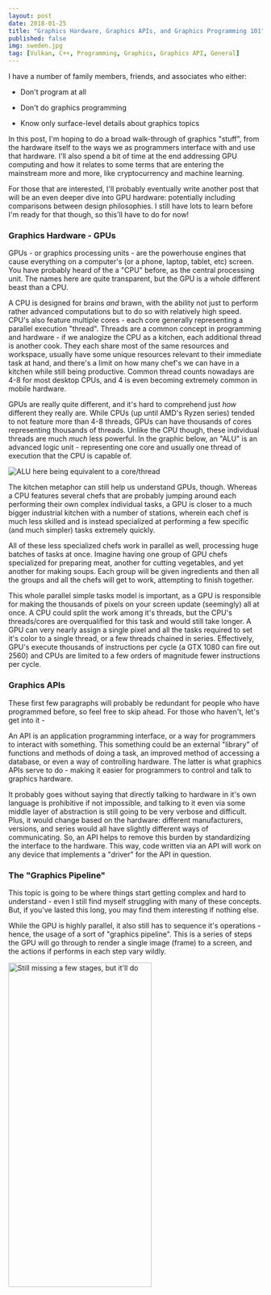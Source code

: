 ```yaml
---
layout: post
date: 2018-01-25
title: "Graphics Hardware, Graphics APIs, and Graphics Programming 101"
published: false
img: sweden.jpg
tag: [Vulkan, C++, Programming, Graphics, Graphics API, General]
---
```


I have a number of family members, friends, and associates who either:

- Don't program at all

- Don't do graphics programming

- Know only surface-level details about graphics topics

In this post, I'm hoping to do a broad walk-through of graphics "stuff", 
from the hardware itself to the ways we as programmers interface with and
use that hardware. I'll also spend a bit of time at the end addressing 
GPU computing and how it relates to some terms that are entering the mainstream
more and more, like cryptocurrency and machine learning. 

For those that are interested, I'll probably eventually write another post 
that will be an even deeper dive into GPU hardware: potentially including
comparisons between design philosophies. I still have lots to learn
before I'm ready for that though, so this'll have to do for now!

### Graphics Hardware - GPUs

GPUs - or graphics processing units - are the powerhouse engines that cause
everything on a computer's (or a phone, laptop, tablet, etc) screen. You have
probably heard of the a "CPU" before, as the central processing unit. The names
here are quite transparent, but the GPU is a whole different beast than a CPU.

A CPU is designed for brains *and* brawn, with the ability not just to perform
rather advanced computations but to do so with relatively high speed. CPU's also
feature multiple cores - each core generally representing a parallel execution 
"thread". Threads are a common concept in programming and hardware - if we analogize
the CPU as a kitchen, each additional thread is another cook. They each share most of 
the same resources and workspace, usually have some unique resources relevant to their
immediate task at hand, and there's a limit on how many chef's we can have in a kitchen
while still being productive. Common thread counts nowadays are 4-8 for most desktop
CPUs, and 4 is even becoming extremely common in mobile hardware.

GPUs are really quite different, and it's hard to comprehend just *how* different 
they really are. While CPUs (up until AMD's Ryzen series) tended to not feature 
more than 4-8 threads, GPUs can have thousands of cores representing thousands of
threads. Unlike the CPU though, these individual threads are much *much* less powerful. 
In the graphic below, an "ALU" is an advanced logic unit - representing one core and usually
one thread of execution that the CPU is capable of.

<img src="{{site.baseurl}}/assets/img/cpugpu.png" alt="ALU here being equivalent to a core/thread" />

The kitchen metaphor can still help us understand GPUs, though. Whereas a CPU features 
several chefs that are probably jumping around each performing their own complex individual
tasks, a GPU is closer to a much bigger industrial kitchen with a number of stations,
wherein each chef is much less skilled and is instead specialized at performing a few 
specific (and much simpler) tasks extremely quickly.

All of these less specialized chefs work in parallel as well, processing huge batches of 
tasks at once. Imagine having one group of GPU chefs specialized for preparing meat, another
for cutting vegetables, and yet another for making soups. Each group will be given ingredients
and then all the groups and all the chefs will get to work, attempting to finish together.

This whole parallel simple tasks model is important, as a GPU is responsible for making
the thousands of pixels on your screen update (seemingly) all at once. A CPU could split
the work among it's threads, but the CPU's threads/cores are overqualified for this task
and would still take longer. A GPU can very nearly assign a single pixel and all the tasks
required to set it's color to a single thread, or a few threads chained in series. Effectively,
GPU's execute thousands of instructions per cycle (a GTX 1080 can fire out 2560) and 
CPUs are limited to a few orders of magnitude fewer instructions per cycle.

### Graphics APIs

These first few paragraphs will probably be redundant for people who have programmed 
before, so feel free to skip ahead. For those who haven't, let's get into it - 

An API is an application programming interface, or a way for programmers to interact
with something. This something could be an external "library" of functions and methods
of doing a task, an improved method of accessing a database, or even a way of controlling
hardware. The latter is what graphics APIs serve to do - making it easier for programmers
to control and talk to graphics hardware.

It probably goes without saying that directly talking to hardware in it's own language is
prohibitive if not impossible, and talking to it even via some middle layer of abstraction
is still going to be very verbose and difficult. Plus, it would change based on the hardware:
different manufacturers, versions, and series would all have slightly different ways of communicating.
So, an API helps to remove this burden by standardizing the interface to the hardware. This way,
code written via an API will work on any device that implements a "driver" for the API in question.

### The "Graphics Pipeline"

This topic is going to be where things start getting complex and hard to understand - even I still
find myself struggling with many of these concepts. But, if you've lasted this long, you may find
them interesting if nothing else. 

While the GPU is highly parallel, it also still has to sequence it's operations - hence, the usage of
a sort of "graphics pipeline". This is a series of steps the GPU will go through to render a single image
(frame) to a screen, and the actions if performs in each step vary wildly. 

<img src="{{site.baseurl}}/assets/img/vulkan_simplified_pipeline.png" alt="Still missing a few stages, but it'll do" width="284" height="643" />